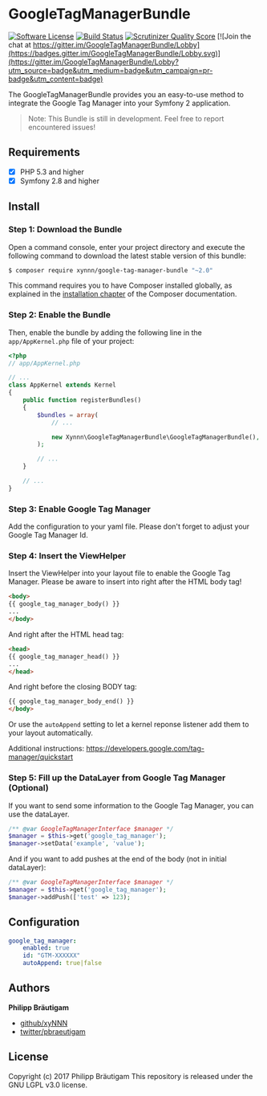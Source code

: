 # GoogleTagManagerBundle

[![Software License](https://img.shields.io/badge/license-LGPL%203.0-brightgreen.svg?style=flat-square)](LICENSE)
[![Build Status](https://travis-ci.org/xyNNN/GoogleTagManagerBundle.svg?branch=master)](https://travis-ci.org/xyNNN/GoogleTagManagerBundle)
[![Scrutinizer Quality Score](https://img.shields.io/scrutinizer/g/xyNNN/GoogleTagManagerBundle.svg)](https://scrutinizer-ci.com/g/xyNNN/GoogleTagManagerBundle)
[![Join the chat at https://gitter.im/GoogleTagManagerBundle/Lobby](https://badges.gitter.im/GoogleTagManagerBundle/Lobby.svg)](https://gitter.im/GoogleTagManagerBundle/Lobby?utm_source=badge&utm_medium=badge&utm_campaign=pr-badge&utm_content=badge)

The GoogleTagManagerBundle provides you an easy-to-use method to integrate the Google Tag Manager into your Symfony 2 application.

> Note: This Bundle is still in development. Feel free to report encountered issues!

## Requirements

- [x] PHP 5.3 and higher
- [x] Symfony 2.8 and higher

## Install

### Step 1: Download the Bundle

Open a command console, enter your project directory and execute the
following command to download the latest stable version of this bundle:

```bash
$ composer require xynnn/google-tag-manager-bundle "~2.0"
```

This command requires you to have Composer installed globally, as explained
in the [installation chapter](https://getcomposer.org/doc/00-intro.md)
of the Composer documentation.

### Step 2: Enable the Bundle

Then, enable the bundle by adding the following line in the `app/AppKernel.php`
file of your project:

```php
<?php
// app/AppKernel.php

// ...
class AppKernel extends Kernel
{
    public function registerBundles()
    {
        $bundles = array(
            // ...

            new Xynnn\GoogleTagManagerBundle\GoogleTagManagerBundle(),
        );

        // ...
    }

    // ...
}
```

### Step 3: Enable Google Tag Manager

Add the configuration to your yaml file. Please don't forget to adjust your Google Tag Manager Id.

### Step 4: Insert the ViewHelper

Insert the ViewHelper into your layout file to enable the Google Tag Manager.
Please be aware to insert into right after the HTML body tag!

```html
<body>
{{ google_tag_manager_body() }}
...
</body>
```

And right after the HTML head tag:

```html
<head>
{{ google_tag_manager_head() }}
...
</head>
```

And right before the closing BODY tag:

```html
{{ google_tag_manager_body_end() }}
</body>
```

Or use the `autoAppend` setting to let a kernel reponse listener add them to your layout automatically.

Additional instructions: https://developers.google.com/tag-manager/quickstart

### Step 5: Fill up the DataLayer from Google Tag Manager (Optional)

If you want to send some information to the Google Tag Manager, you can use the dataLayer.

```php
/** @var GoogleTagManagerInterface $manager */
$manager = $this->get('google_tag_manager');
$manager->setData('example', 'value');
```

And if you want to add pushes at the end of the body (not in initial dataLayer):

```php
/** @var GoogleTagManagerInterface $manager */
$manager = $this->get('google_tag_manager');
$manager->addPush(['test' => 123);
```

## Configuration

```yaml
google_tag_manager:
    enabled: true
    id: "GTM-XXXXXX"
    autoAppend: true|false
```

## Authors

**Philipp Bräutigam**

+ [github/xyNNN](https://github.com/xyNNN)
+ [twitter/pbraeutigam](http://twitter.com/pbraeutigam)

## License
Copyright (c) 2017 Philipp Bräutigam
This repository is released under the GNU LGPL v3.0 license.

